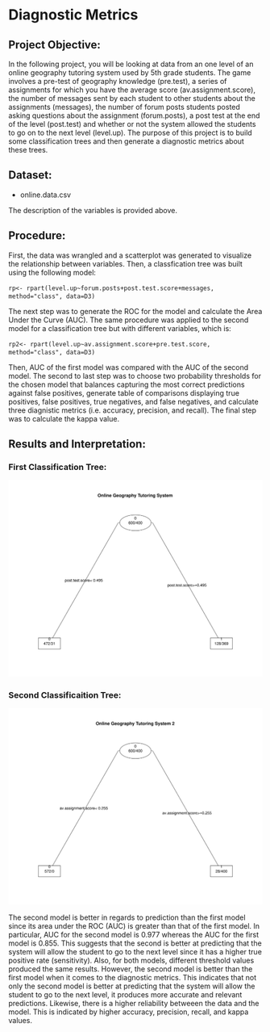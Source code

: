 # Diagnostic Metrics

## Project Objective:

In the following project, you will be looking at data from an one level of an online geography tutoring system used by 5th grade students. The game involves a pre-test of geography knowledge (pre.test), a series of assignments for which you have the average score (av.assignment.score), the number of messages sent by each student to other students about the assignments (messages), the number of forum posts students posted asking questions about the assignment (forum.posts), a post test at the end of the level (post.test) and whether or not the system allowed the students to go on to the next level (level.up). The purpose of this project is to build some classification trees and then generate a diagnostic metrics about these trees.


## Dataset:
  
  * online.data.csv

The description of the variables is provided above. 

## Procedure:

First, the data was wrangled and a scatterplot was generated to visualize the relationship between variables. Then, a classfication tree was built using the following model:

```
rp<- rpart(level.up~forum.posts+post.test.score+messages, method="class", data=D3) 
```

The next step was to generate the ROC for the model and calculate the Area Under the Curve (AUC). The same procedure was applied to the second model for a classification tree but with different variables, which is:

```
rp2<- rpart(level.up~av.assignment.score+pre.test.score, method="class", data=D3)
```
Then, AUC of the first model was compared with the AUC of the second model. The second to last step was to choose two probability thresholds for the chosen model that balances capturing the most correct predictions against false positives, generate table of comparisons displaying true positives, false positives, true negatives, and false negatives, and calculate three diagnistic metrics (i.e. accuracy, precision, and recall). The final step was to calculate the kappa value.

## Results and Interpretation:

### First Classification Tree:

![tree1](https://github.com/lizarova777/assignment7/blob/master/tree1.png)

### Second Classificaition Tree:

![tree2](https://github.com/lizarova777/assignment7/blob/master/tree2.png)

The second model is better in regards to prediction than the first model since its area under the ROC (AUC) is greater than that of the first model. In particular, AUC for the second  model is 0.977 whereas the AUC for the first model is 0.855. This suggests that the second is better at predicting that the system will allow the student to go to the next level since it has a higher true positive rate (sensitivity). Also, for both models, different threshold values produced the same results. However, the second model is better than the first model when it comes to the diagnostic metrics. This indicates that not only the second model is better at predicting that the system will allow the student to go to the next level, it produces more accurate and relevant predictions. Likewise, there is a higher reliability betweeen the data and the model. This is indicated by higher accuracy, precision, recall, and kappa values. 
